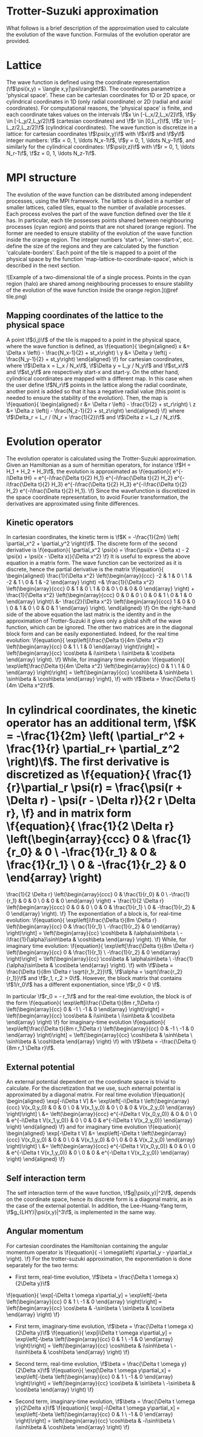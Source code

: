 Trotter-Suzuki approximation
============================
What follows is a brief description of the approximation used to calculate the evolution of the wave function. Formulas of the evolution operator are provided.

Lattice
=======
The wave function is defined using the coordinate representation (\f$\psi(x,y) = \langle x,y|\psi\rangle\f$). The coordinates parametrize a 'physical space'. These can be cartesian coordinates for 1D or 2D space, or cylindrical coordinates in 1D (only radial coordinate) or 2D (radial and axial coordinates). For computational reasons, the 'physical space' is finite, and each coordinate takes values on the intervals \f$x \in [-L_x/2,L_x/2]\f$, \f$y \in [-L_y/2,L_y/2]\f$ (cartesian coordinates) and \f$r \in [0,L_r]\f$, \f$z \in [-L_z/2,L_z/2]\f$ (cylindrical coordinates). The wave function is discretize in a lattice: for cartesian coordinates \f$\psi(x,y)\f$ with \f$x\f$ and \f$y\f$ integer numbers: \f$x = 0, 1, \ldots N_x-1\f$, \f$y = 0, 1, \ldots N_y-1\f$, and similarly for the cylindrical coordinates: \f$\psi(r,z)\f$ with \f$r = 0, 1, \ldots N_r-1\f$, \f$z = 0, 1, \ldots N_z-1\f$.

MPI structure
=============
The evolution of the wave function can be distributed among independent processes, using the MPI framework. The lattice is divided in a number of smaller lattices, called tiles, equal to the number of available processes. Each process evolves the part of the wave function defined over the tile it has. In particular, each tile possesses points shared between neighbouring processes (cyan region) and points that are not shared (orange region). The former are needed to ensure stability of the evolution of the wave function inside the orange region. The integer numbers 'start-x', 'inner-start-x', ecc. define the size of the regions and they are calculated by the function 'calculate-borders'. Each point of the tile is mapped to a point of the physical space by the function 'map-lattice-to-coordinate-space', which is described in the next section.

![Example of a two-dimensional tile of a single process. Points in the cyan region (halo) are shared among neighbouring processes to ensure stability of the evolution of the wave function inside the orange region.](@ref tile.png)

Mapping coordinates of the lattice to the physical space
--------------------------------------------------------
A point \f$(i,j)\f$ of the tile is mapped to a point in the physical space, where the wave function is defined, as
\f{equation}{
\begin{aligned}
x &= \Delta x \left(i - \frac{N_x-1}{2} + st_x\right) \\
y &= \Delta y \left(j - \frac{N_y-1}{2} + st_y\right)
\end{aligned}
\f}
for cartesian coordinates, where \f$\Delta x = L_x / N_x\f$, \f$\Delta y = L_y / N_y\f$ and \f$st_x\f$ and \f$st_y\f$ are respectively start-x and start-y. On the other hand, cylindrical coordinates are mapped with a different map. In this case when the user define \f$N_r\f$ points in the lattice along the radial coordinate, another point is added so that it has a negative radial value (this point is needed to ensure the stability of the evolution). Then, the map is
\f{equation}{
\begin{aligned}
r &= \Delta r \left(i - \frac{1}{2} + st_r\right) \\
z &= \Delta z \left(j - \frac{N_z-1}{2} + st_z\right)
\end{aligned}
\f}
where  \f$\Delta_r = L_r / (N_r + \frac{1}{2})\f$ and \f$\Delta z = L_z / N_z\f$.

Evolution operator
==================
The evolution operator is calculated using the Trotter-Suzuki approximation. Given an Hamiltonian as a sum of hermitian operators, for instance \f$H = H_1 + H_2 + H_3\f$, the evolution is approximated as
\f{equation}{
e^{-i\Delta tH} = e^{-i\frac{\Delta t}{2} H_1} e^{-i\frac{\Delta t}{2} H_2} e^{-i\frac{\Delta t}{2} H_3} e^{-i\frac{\Delta t}{2} H_3} e^{-i\frac{\Delta t}{2} H_2} e^{-i\frac{\Delta t}{2} H_1}.
\f}
Since the wavefunction is discretized in the space coordinate representation, to avoid Fourier transformation, the derivatives are approximated using finite differences.

Kinetic operators
-----------------
In cartesian coordinates, the kinetic term is \f$K = -\frac{1}{2m} \left( \partial_x^2 + \partial_y^2 \right)\f$. The discrete form of the second derivative is
\f{equation}{
\partial_x^2 \psi(x) = \frac{\psi(x + \Delta x) - 2 \psi(x) + \psi(x - \Delta x)}{\Delta x^2}
\f}
It is useful to express the above equation in a matrix form. The wave function can be vectorized as it is discrete, hence the partial derivative is the matrix
\f{equation}{
\begin{aligned}
\frac{1}{\Delta x^2} \left(\begin{array}{ccc}
-2 & 1 & 0 \\
1 & -2 & 1 \\
0 & 1 & -2 \end{array} \right)
=&
\frac{1}{\Delta x^2} \left(\begin{array}{ccc}
0 & 1 & 0 \\
1 & 0 & 0 \\
0 & 0 & 0 \end{array} \right)
+
\frac{1}{\Delta x^2} \left(\begin{array}{ccc}
0 & 0 & 0 \\
0 & 0 & 1 \\
0 & 1 & 0 \end{array} \right)\\
&-
\frac{2}{\Delta x^2} \left(\begin{array}{ccc}
1 & 0 & 0 \\
0 & 1 & 0 \\
0 & 0 & 1 \end{array} \right).
\end{aligned}
\f}
On the right-hand side of the above equation the last matrix is the identity and in the approximation of Trotter-Suzuki it gives only a global shift of the wave function, which can be ignored. The other two matrices are in the diagonal block form and can be easily exponentiated. Indeed, for the real time evolution:
\f{equation}{
\exp\left[i\frac{\Delta t}{4m \Delta x^2} \left(\begin{array}{cc}
0 & 1 \\
1 & 0 \end{array} \right)\right] =
\left(\begin{array}{cc}
\cos\beta & i\sin\beta \\
i\sin\beta & \cos\beta \end{array} \right).
\f}
While, for imaginary time evolution:
\f{equation}{
\exp\left[\frac{\Delta t}{4m \Delta x^2} \left(\begin{array}{cc}
0 & 1 \\
1 & 0 \end{array} \right)\right] =
\left(\begin{array}{cc}
\cosh\beta & \sinh\beta \\
\sinh\beta & \cosh\beta \end{array} \right),
\f}
with \f$\beta = \frac{\Delta t}{4m \Delta x^2}\f$.

In cylindrical coordinates, the kinetic operator has an additional term, \f$K = -\frac{1}{2m} \left( \partial_r^2 + \frac{1}{r} \partial_r+ \partial_z^2 \right)\f$. The first derivative is discretized as
\f{equation}{
\frac{1}{r}\partial_r \psi(r) = \frac{\psi(r + \Delta r) - \psi(r - \Delta r)}{2 r \Delta r},
\f}
and in matrix form
\f{equation}{
\frac{1}{2 \Delta r} \left(\begin{array}{ccc}
0 & \frac{1}{r_0} & 0 \\
-\frac{1}{r_1} & 0 & \frac{1}{r_1} \\
0 & -\frac{1}{r_2} & 0 \end{array} \right)
=
\frac{1}{2 \Delta r} \left(\begin{array}{ccc}
0 & \frac{1}{r_0} & 0 \\
-\frac{1}{r_1} & 0 & 0 \\
0 & 0 & 0 \end{array} \right)
+
\frac{1}{2 \Delta r} \left(\begin{array}{ccc}
0 & 0 & 0 \\
0 & 0 & \frac{1}{r_1} \\
0 & -\frac{1}{r_2} & 0 \end{array} \right).
\f}
The exponentiation of a block is, for real-time evolution:
\f{equation}{
\exp\left[i\frac{\Delta t}{8m \Delta r} \left(\begin{array}{cc}
0 & \frac{1}{r_1} \\
-\frac{1}{r_2} & 0 \end{array} \right)\right] =
\left(\begin{array}{cc}
\cosh\beta & i\alpha\sinh\beta \\
-i\frac{1}{\alpha}\sinh\beta & \cosh\beta \end{array} \right).
\f}
While, for imaginary time evolution:
\f{equation}{
\exp\left[\frac{\Delta t}{8m \Delta r} \left(\begin{array}{cc}
0 & \frac{1}{r_1} \\
-\frac{1}{r_2} & 0 \end{array} \right)\right] =
\left(\begin{array}{cc}
\cos\beta & \alpha\sin\beta \\
-\frac{1}{\alpha}\sin\beta & \cos\beta \end{array} \right).
\f}
with \f$\beta = \frac{\Delta t}{8m \Delta r \sqrt{r_1r_2}}\f$, \f$\alpha = \sqrt{\frac{r_2}{r_1}}\f$ and \f$r_1, r_2 > 0\f$. However, the block matrix that contains \f$1/r_0\f$ has a different exponentiation, since \f$r_0 < 0 \f$. 

In particular \f$r_0 = - r_1\f$ and for the real-time evolution, the block is of the form
\f{equation}{
\exp\left[i\frac{\Delta t}{8m r_1\Delta r} \left(\begin{array}{cc}
0 & -1 \\
-1 & 0 \end{array} \right)\right] =
\left(\begin{array}{cc}
\cos\beta & i\sin\beta \\
i\sin\beta & \cos\beta \end{array} \right)
\f}
for imaginary-time evolution
\f{equation}{
\exp\left[\frac{\Delta t}{8m r_1\Delta r} \left(\begin{array}{cc}
0 & -1 \\
-1 & 0 \end{array} \right)\right] =
\left(\begin{array}{cc}
\cosh\beta & \sinh\beta \\
\sinh\beta & \cosh\beta \end{array} \right)
\f}
with \f$\beta = -\frac{\Delta t}{8m r_1 \Delta r}\f$.

External potential
------------------
An external potential dependent on the coordinate space is trivial to calculate. For the discretization that we use, such external potential is approximated by a diagonal matrix. For real time evolution
\f{equation}{
\begin{aligned}
\exp[-i\Delta t V] &=
\exp\left[-i\Delta t \left(\begin{array}{ccc}
V(x_0,y_0) & 0 & 0 \\
0 & V(x_1,y_0) & 0 \\
0 & 0 & V(x_2,y_0) \end{array} \right)\right] \\
&= \left(\begin{array}{ccc}
e^{-i\Delta t V(x_0,y_0)} & 0 & 0 \\
0 & e^{-i\Delta t V(x_1,y_0)} & 0 \\
0 & 0 & e^{-i\Delta t V(x_2,y_0)} \end{array} \right)
\end{aligned}
\f}
and for imaginary time evolution
\f{equation}{
\begin{aligned}
\exp[-\Delta t V] &=
\exp\left[-\Delta t \left(\begin{array}{ccc}
V(x_0,y_0) & 0 & 0 \\
0 & V(x_1,y_0) & 0 \\
0 & 0 & V(x_2,y_0) \end{array} \right)\right] \\
&= \left(\begin{array}{ccc}
e^{-\Delta t V(x_0,y_0)} & 0 & 0 \\
0 & e^{-\Delta t V(x_1,y_0)} & 0 \\
0 & 0 & e^{-\Delta t V(x_2,y_0)} \end{array} \right)
\end{aligned}
\f}

Self interaction term
---------------------
The self interaction term of the wave function, \f$g|\psi(x,y)|^2\f$, depends on the coordinate space, hence its discrete form is a diagonal matrix, as in the case of the external potential. In addition, the Lee-Huang-Yang term, \f$g_{LHY}|\psi(x,y)|^3\f$, is implemented in the same way.

Angular momentum
----------------
For cartesian coordinates the Hamiltonian containing the angular momentum operator is
\f{equation}{
-i \omega\left( x\partial_y - y\partial_x \right).
\f}
For the trotter-suzuki approximation, the exponentiation is done separately for the two terms:

- First term, real-time evolution, \f$\beta = \frac{\Delta t \omega x}{2\Delta y}\f$

\f{equation}{
\exp[-\Delta t \omega x\partial_y] = 
\exp\left[-\beta
\left(\begin{array}{cc}
0 & 1 \\
-1 & 0 \end{array} \right)\right] =
\left(\begin{array}{cc}
\cos\beta & -\sin\beta \\
\sin\beta & \cos\beta \end{array} \right)
\f}

- First term, imaginary-time evolution, \f$\beta = \frac{\Delta t \omega x}{2\Delta y}\f$
\f{equation}{
\exp[i\Delta t \omega x\partial_y] = 
\exp\left[-\beta
\left(\begin{array}{cc}
0 & 1 \\
-1 & 0 \end{array} \right)\right] =
\left(\begin{array}{cc}
\cosh\beta & i\sinh\beta \\
-i\sinh\beta & \cosh\beta \end{array} \right)
\f}

- Second term, real-time evolution, \f$\beta = \frac{\Delta t \omega y}{2\Delta x}\f$
\f{equation}{
\exp[\Delta t \omega y\partial_x] = 
\exp\left[-\beta
\left(\begin{array}{cc}
0 & 1 \\
-1 & 0 \end{array} \right)\right] =
\left(\begin{array}{cc}
\cos\beta & \sin\beta \\
-\sin\beta & \cos\beta \end{array} \right)
\f}

- Second term, imaginary-time evolution, \f$\beta = \frac{\Delta t \omega y}{2\Delta x}\f$
\f{equation}{
\exp[-i\Delta t \omega y\partial_x] = 
\exp\left[-\beta
\left(\begin{array}{cc}
0 & 1 \\
-1 & 0 \end{array} \right)\right] =
\left(\begin{array}{cc}
\cosh\beta & -i\sinh\beta \\
i\sinh\beta & \cosh\beta \end{array} \right)
\f}


